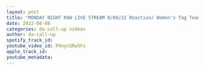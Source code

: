 ```yaml
---
layout: post
title: "MONDAY NIGHT RAW LIVE STREAM 8/08/22 Reaction/ Women's Tag Team Tournament starts"
date: 2022-08-08
categories: da-call-up videos
author: da-call-up
spotify_track_id: 
youtube_video_id: PXnycGRw5Fs
apple_track_id: 
youtube_metadata: 
---
```

